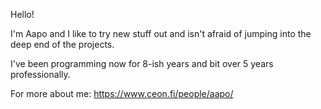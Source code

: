 Hello!

I'm Aapo and I like to try new stuff out and isn't afraid of jumping into the deep end of the projects.

I've been programming now for 8-ish years and bit over 5 years professionally.

For more about me:
https://www.ceon.fi/people/aapo/
